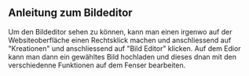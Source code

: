 <main>
    <div class="Content-Menu">
        <section>
            <div>
            </div>
            <div>
                <h2>
                    Anleitung zum Bildeditor
                </h2>
                <p>
                    Um den Bildeditor sehen zu können, kann man einen irgenwo auf der Websiteoberfläche einen
                    Rechtsklick machen und anschliessend auf "Kreationen" und anschliessend auf "Bild Editor" klicken.
                    Auf dem Edior kann man dann ein gewähltes Bild hochladen und dieses dnan mit den verschiedenne
                    Funktionen auf dem Fenser bearbeiten.
                </p>
            </div>
        </section>

